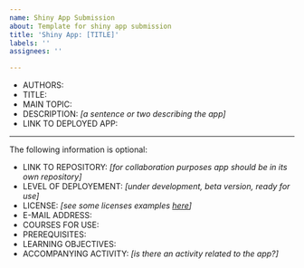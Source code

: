 ```yaml
---
name: Shiny App Submission
about: Template for shiny app submission
title: 'Shiny App: [TITLE]'
labels: ''
assignees: ''

---
```


- AUTHORS:
- TITLE:
- MAIN TOPIC:
- DESCRIPTION: *[a sentence or two describing the app]*
- LINK TO DEPLOYED APP:

---------------------------

The following information is optional:

- LINK TO REPOSITORY: *[for collaboration purposes app should be in its own repository]*
- LEVEL OF DEPLOYEMENT: *[under development, beta version, ready for use]*
- LICENSE: *[see some licenses examples [here](https://creativecommons.org/about/cclicenses/)]*
- E-MAIL ADDRESS:
- COURSES FOR USE:
- PREREQUISITES:
- LEARNING OBJECTIVES: 
- ACCOMPANYING ACTIVITY: _[is there an activity related to the app?]_
